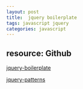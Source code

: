 ```yaml
---
layout: post
title:  jquery boilerplate
tags: javascript jquery
categories: javascript
---
```


## resource: Github

[jquery-boilerplate](https://github.com/jquery-boilerplate/jquery-boilerplate)

[jquery-patterns](https://github.com/jquery-boilerplate/jquery-patterns)